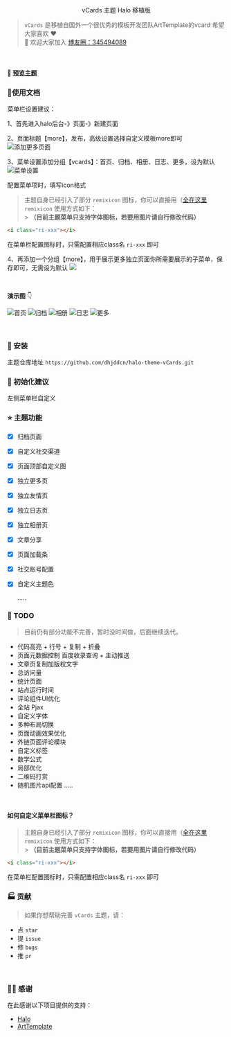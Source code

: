 <p align="center">vCards 主题 Halo 移植版</p>

> `vCards` 是移植自国外一个很优秀的模板开发团队ArtTemplate的vcard 希望大家喜欢 ❤️ <br>
> 🌸 欢迎大家加入 [博友圈：345494089](https://jq.qq.com/?_wv=1027&k=0z9rNodn)

<br>

#### 👀 [预览主题](https://www.rz.sb)

### 📗使用文档
菜单栏设置建议：

1、首先进入halo后台-》页面-》新建页面

2、页面标题【more】，发布，高级设置选择自定义模板more即可
![添加更多页面](https://images.imnian.com/imgs/2022/05/17/3d0671b03407c394.png)

3、菜单设置添加分组【vcards】：首页、归档、相册、日志、更多，设为默认
![菜单设置](https://images.imnian.com/imgs/2022/05/17/6a01812dbb6168e3.png)

配置菜单项时，填写icon格式
> 主题自身已经引入了部分 `remixicon` 图标，你可以直接用（[全在这里](https://remixicon.com/) `remixicon` 使用方式如下：<br> > **（目前主题菜单只支持字体图标，若要用图片请自行修改代码）**

```html
<i class="ri-xxx"></i>
```
在菜单栏配置图标时，只需配置相应class名 <code>ri-xxx</code> 即可

4、再添加一个分组【more】，用于展示更多独立页面你所需要展示的子菜单，保存即可，无需设为默认
![](https://images.imnian.com/imgs/2022/05/17/cf4c541bc08ab089.png)



<br>

**演示图** 👇

![首页](https://images.imnian.com/imgs/2022/05/17/e6371ec51fa5c2cc.png)
![归档](https://images.imnian.com/imgs/2022/05/17/88cb22d21f4a5da8.png)
![相册](https://images.imnian.com/imgs/2022/05/17/5bdbd1fefaa2e116.png)
![日志](https://images.imnian.com/imgs/2022/05/17/6ec38b04642c9fa6.png)
![更多](https://images.imnian.com/imgs/2022/05/17/7f3b0258f21ad932.png)

<br>

### 🌈 安装 
 主题仓库地址 `https://github.com/dhjddcn/halo-theme-vCards.git`
<br>

### 🌈 初始化建议

左侧菜单栏自定义
<br>

### ⭐️ 主题功能
- [x] 归档页面
- [x] 自定义社交渠道
- [x] 页面顶部自定义图
- [x] 独立更多页
- [x] 独立友情页
- [x] 独立日志页
- [x] 独立相册页
- [x] 文章分享
- [x] 页面加载条
- [x] 社交账号配置
- [x] 自定义主题色

  .....
  <br>


### 📃 TODO
> 目前仍有部分功能不完善，暂时没时间做，后面继续迭代。
- 代码高亮 + 行号 + 复制 + 折叠
- 页面元数据控制
  百度收录查询 + 主动推送
- 文章页复制加版权文字
- 总访问量
- 统计页面
- 站点运行时间
- 评论组件UI优化
- 全站 Pjax
- 自定义字体
- 多种布局切换
- 页面动画效果优化
- 外链页面评论模块
- 自定义标签
- 数学公式
- 局部优化
- 二维码打赏
- 随机图片api配置
.....
<br>

#### 如何自定义菜单栏图标？
> 主题自身已经引入了部分 `remixicon` 图标，你可以直接用（[全在这里](https://remixicon.com/) `remixicon` 使用方式如下：<br> > **（目前主题菜单只支持字体图标，若要用图片请自行修改代码）**

```html
<i class="ri-xxx"></i>
```
在菜单栏配置图标时，只需配置相应class名 <code>ri-xxx</code> 即可

### 🏭 贡献
> 如果你想帮助完善 `vCards` 主题，请：

- 点 `star`
- 提 `issue`
- 修 `bugs`
- 推 `pr`

<br>

### 🙆‍♂️ 感谢
在此感谢以下项目提供的支持：
- [Halo](https://halo.run)
- [ArtTemplate](https://themeforest.net/user/arttemplate)
